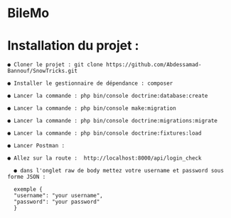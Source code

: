 # BileMo


# Installation du projet :  
  
    ● Cloner le projet : git clone https://github.com/Abdessamad-Bannouf/SnowTricks.git
    
    ● Installer le gestionnaire de dépendance : composer  
        
    ● Lancer la commande : php bin/console doctrine:database:create  
      
    ● Lancer la commande : php bin/console make:migration  

    ● Lancer la commande : php bin/console doctrine:migrations:migrate  

    ● Lancer la commande : php bin/console doctrine:fixtures:load
    
    ● Lancer Postman :
    
    ● Allez sur la route :  http://localhost:8000/api/login_check
    
      ● dans l'onglet raw de body mettez votre username et password sous forme JSON :

      exemple {
      "username": "your username",
      "password": "your password"
      }
        
    
    
